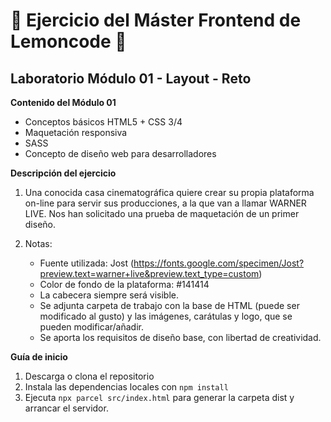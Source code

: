 # 🍋 Ejercicio del Máster Frontend de Lemoncode 🍋

## Laboratorio Módulo 01 - Layout - Reto

**Contenido del Módulo 01**
- Conceptos básicos HTML5 + CSS 3/4
- Maquetación responsiva
- SASS
- Concepto de diseño web para desarrolladores

**Descripción del ejercicio**

1. Una conocida casa cinematográfica quiere crear su propia plataforma on-line para servir sus producciones, a la que van a llamar WARNER LIVE.
Nos han solicitado una prueba de maquetación de un primer diseño.

2. Notas:
    - Fuente utilizada: Jost
    (https://fonts.google.com/specimen/Jost?preview.text=warner+live&preview.text_type=custom)
    - Color de fondo de la plataforma: #141414
    - La cabecera siempre será visible.
    - Se adjunta carpeta de trabajo con la base de HTML (puede ser modificado al gusto) y las imágenes, carátulas
    y logo, que se pueden modificar/añadir.
    - Se aporta los requisitos de diseño base, con libertad de creatividad.

**Guía de inicio**
1. Descarga o clona el repositorio
2. Instala las dependencias locales con `npm install`
3. Ejecuta `npx parcel src/index.html` para generar la carpeta dist y arrancar el servidor.